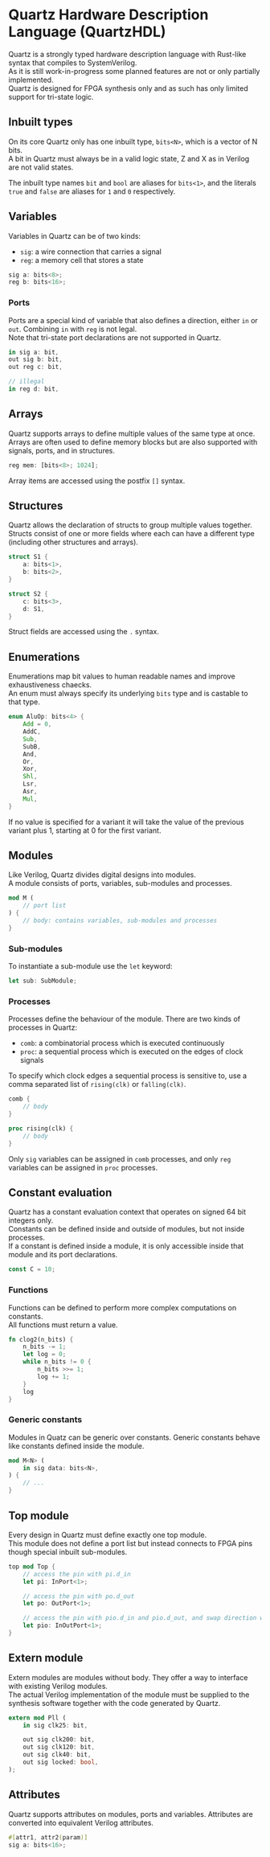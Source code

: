 # Quartz Hardware Description Language (QuartzHDL)

Quartz is a strongly typed hardware description language with Rust-like syntax that compiles to SystemVerilog.  
As it is still work-in-progress some planned features are not or only partially implemented.  
Quartz is designed for FPGA synthesis only and as such has only limited support for tri-state logic.

## Inbuilt types

On its core Quartz only has one inbuilt type, `bits<N>`, which is a vector of N bits.  
A bit in Quartz must always be in a valid logic state, Z and X as in Verilog are not valid states.

The inbuilt type names `bit` and `bool` are aliases for `bits<1>`, and the literals `true` and `false` are aliases for `1` and `0` respectively.

## Variables

Variables in Quartz can be of two kinds:
- `sig`: a wire connection that carries a signal
- `reg`: a memory cell that stores a state

```rust
sig a: bits<8>;
reg b: bits<16>;
```

### Ports

Ports are a special kind of variable that also defines a direction, either `in` or `out`. Combining `in` with `reg` is not legal.  
Note that tri-state port declarations are not supported in Quartz.

```rust
in sig a: bit,
out sig b: bit,
out reg c: bit,

// illegal
in reg d: bit,
```

## Arrays

Quartz supports arrays to define multiple values of the same type at once.  
Arrays are often used to define memory blocks but are also supported with signals, ports, and in structures.

```rust
reg mem: [bits<8>; 1024];
```

Array items are accessed using the postfix `[]` syntax.

## Structures

Quartz allows the declaration of structs to group multiple values together.  
Structs consist of one or more fields where each can have a different type (including other structures and arrays).

```rust
struct S1 {
    a: bits<1>,
    b: bits<2>,
}

struct S2 {
    c: bits<3>,
    d: S1,
}
```

Struct fields are accessed using the `.` syntax.

## Enumerations

Enumerations map bit values to human readable names and improve exhaustiveness chaecks.  
An enum must always specify its underlying `bits` type and is castable to that type.

```rust
enum AluOp: bits<4> {
    Add = 0,
    AddC,
    Sub,
    SubB,
    And,
    Or,
    Xor,
    Shl,
    Lsr,
    Asr,
    Mul,
}
```

If no value is specified for a variant it will take the value of the previous variant plus 1, starting at 0 for the first variant.

## Modules

Like Verilog, Quartz divides digital designs into modules.  
A module consists of ports, variables, sub-modules and processes.

```rust
mod M (
    // port list
) {
    // body: contains variables, sub-modules and processes
}
```

### Sub-modules

To instantiate a sub-module use the `let` keyword:
```rust
let sub: SubModule;
```

### Processes

Processes define the behaviour of the module. There are two kinds of processes in Quartz:
- `comb`: a combinatorial process which is executed continuously
- `proc`: a sequential process which is executed on the edges of clock signals

To specify which clock edges a sequential process is sensitive to, use a comma separated list of `rising(clk)` or `falling(clk)`.

```rust
comb {
    // body
}

proc rising(clk) {
    // body
}
```

Only `sig` variables can be assigned in `comb` processes, and only `reg` variables can be assigned in `proc` processes.

## Constant evaluation

Quartz has a constant evaluation context that operates on signed 64 bit integers only.  
Constants can be defined inside and outside of modules, but not inside processes.  
If a constant is defined inside a module, it is only accessible inside that module and its port declarations.

```rust
const C = 10;
```

### Functions

Functions can be defined to perform more complex computations on constants.  
All functions must return a value.

```rust
fn clog2(n_bits) {
    n_bits -= 1;
    let log = 0;
    while n_bits != 0 {
        n_bits >>= 1;
        log += 1;
    }
    log
}
```

### Generic constants

Modules in Quatz can be generic over constants. Generic constants behave like constants defined inside the module.

```rust
mod M<N> (
    in sig data: bits<N>,
) {
    // ...
}
```

## Top module

Every design in Quartz must define exactly one top module.  
This module does not define a port list but instead connects to FPGA pins though special inbuilt sub-modules.

```rust
top mod Top {
    // access the pin with pi.d_in
    let pi: InPort<1>;

    // access the pin with po.d_out
    let po: OutPort<1>;

    // access the pin with pio.d_in and pio.d_out, and swap direction with pio.oe (1 = output)
    let pio: InOutPort<1>;
}
```

## Extern module

Extern modules are modules without body. They offer a way to interface with existing Verilog modules.  
The actual Verilog implementation of the module must be supplied to the synthesis software together with the code generated by Quartz.

```rust
extern mod Pll (
    in sig clk25: bit,

    out sig clk200: bit,
    out sig clk120: bit,
    out sig clk40: bit,
    out sig locked: bool,
);
```

## Attributes

Quartz supports attributes on modules, ports and variables. Attributes are converted into equivalent Verilog attributes.

```rust
#[attr1, attr2(param)]
sig a: bits<16>;
```
